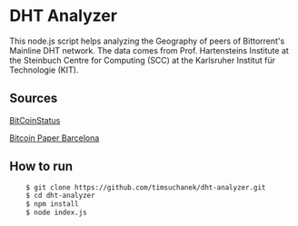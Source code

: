 DHT Analyzer
============

This node.js script helps analyzing the Geography of peers of
Bittorrent's Mainline DHT network. The data comes from Prof.
Hartensteins Institute at the Steinbuch Centre for Computing (SCC) at
the Karlsruher Institut für Technologie (KIT).

## Sources
[BitCoinStatus](http://bitcoinstatus.rowit.co.uk/)

[Bitcoin Paper Barcelona](http://fc14.ifca.ai/bitcoin/papers/bitcoin14_submission_3.pdf)

## How to run

```sh
    $ git clone https://github.com/timsuchanek/dht-analyzer.git
    $ cd dht-analyzer
    $ npm install
    $ node index.js
```

